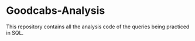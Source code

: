 # Goodcabs-Analysis
This repository contains all the analysis code of the queries being practiced in SQL.
